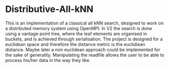 # Distributive-All-kNN
This is an implementation of a classical all kNN search, designed to work on a distributed memory system using OpenMPI.
In V2 the search is done using a vantage point tree, where the leaf elements are organised in buckets, and is achieved through serialisation.
The project is designed for a euclidean space and therefore the distance metric is the euclidiean distance. Maybe later a non euclidean approach could be implemented for the sake of generality.
Manipulating the readfile allows the user to be able to process his/her data in the way they like.
